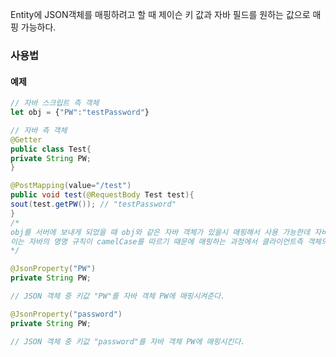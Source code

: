 
Entity에 JSON객체를 매핑하려고 할 때 제이슨 키 값과 자바 필드를 원하는 값으로 매핑 가능하다.

### 사용법

#### 예제
```javascript
// 자바 스크립트 측 객체
let obj = {"PW":"testPassword"}


```
```java
// 자바 측 객체
@Getter
public class Test{
private String PW;
}

@PostMapping(value="/test")
public void test(@RequestBody Test test){
sout(test.getPW()); // "testPassword"
}
/* 
obj를 서버에 보내게 되었을 때 obj와 같은 자바 객체가 있을시 매핑해서 사용 가능한데 자바 객체의 필드명이 모두 대문자일 경우 같은 PW인데도 매핑이 안 되는 현상이 발생한다.
이는 자바의 명명 규칙이 camelCase를 따르기 때문에 매핑하는 과정에서 클라이언트측 객체의 PW를 자바 객체 PW에 매핑하는 과정에서 자바 객체의 필드명 PW를 pw로 읽어들이면서 생기는 오류이다.
*/
```

```java
@JsonProperty("PW")  
private String PW;

// JSON 객체 중 키값 "PW"를 자바 객체 PW에 매핑시켜준다.
```

```java
@JsonProperty("password")  
private String PW;

// JSON 객체 중 키값 "password"를 자바 객체 PW에 매핑시킨다.
```